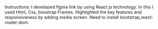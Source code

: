 Instructions:
I developed figma link by using React js technology.
In this I used Html, Css, boostrap Frames.
Highlighted the key features and responsiveness by adding media screen.
Need to install bootstrap,react-router-dom.
